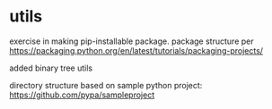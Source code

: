 # utils
exercise in making pip-installable package.  package structure per https://packaging.python.org/en/latest/tutorials/packaging-projects/

added binary tree utils

directory structure based on sample python
project:
https://github.com/pypa/sampleproject